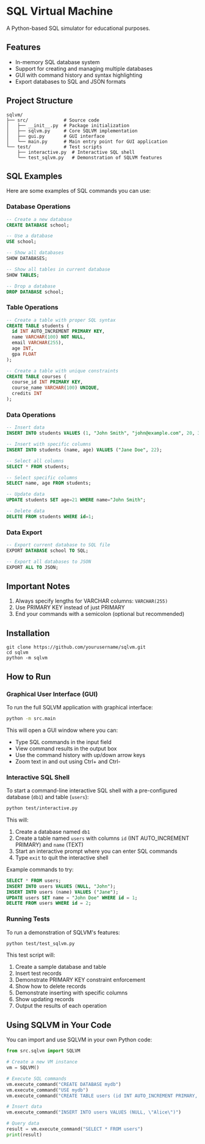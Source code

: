 # SQL Virtual Machine

A Python-based SQL simulator for educational purposes.

## Features

- In-memory SQL database system
- Support for creating and managing multiple databases
- GUI with command history and syntax highlighting
- Export databases to SQL and JSON formats

## Project Structure

```
sqlvm/
├── src/             # Source code
│   ├── __init__.py  # Package initialization
│   ├── sqlvm.py     # Core SQLVM implementation
│   ├── gui.py       # GUI interface
│   └── main.py      # Main entry point for GUI application
└── test/            # Test scripts
    ├── interactive.py  # Interactive SQL shell
    └── test_sqlvm.py   # Demonstration of SQLVM features
```

## SQL Examples

Here are some examples of SQL commands you can use:

### Database Operations

```sql
-- Create a new database
CREATE DATABASE school;

-- Use a database
USE school;

-- Show all databases
SHOW DATABASES;

-- Show all tables in current database
SHOW TABLES;

-- Drop a database
DROP DATABASE school;
```

### Table Operations

```sql
-- Create a table with proper SQL syntax
CREATE TABLE students (
  id INT AUTO_INCREMENT PRIMARY KEY,
  name VARCHAR(100) NOT NULL,
  email VARCHAR(255),
  age INT,
  gpa FLOAT
);

-- Create a table with unique constraints
CREATE TABLE courses (
  course_id INT PRIMARY KEY,
  course_name VARCHAR(100) UNIQUE,
  credits INT
);
```

### Data Operations

```sql
-- Insert data
INSERT INTO students VALUES (1, "John Smith", "john@example.com", 20, 3.5);

-- Insert with specific columns
INSERT INTO students (name, age) VALUES ("Jane Doe", 22);

-- Select all columns
SELECT * FROM students;

-- Select specific columns
SELECT name, age FROM students;

-- Update data
UPDATE students SET age=21 WHERE name="John Smith";

-- Delete data
DELETE FROM students WHERE id=1;
```

### Data Export

```sql
-- Export current database to SQL file
EXPORT DATABASE school TO SQL;

-- Export all databases to JSON
EXPORT ALL TO JSON;
```

## Important Notes

1. Always specify lengths for VARCHAR columns: `VARCHAR(255)`
2. Use PRIMARY KEY instead of just PRIMARY
3. End your commands with a semicolon (optional but recommended)

## Installation

```
git clone https://github.com/yourusername/sqlvm.git
cd sqlvm
python -m sqlvm
```

## How to Run

### Graphical User Interface (GUI)

To run the full SQLVM application with graphical interface:

```bash
python -m src.main
```

This will open a GUI window where you can:
- Type SQL commands in the input field
- View command results in the output box
- Use the command history with up/down arrow keys
- Zoom text in and out using Ctrl+ and Ctrl-

### Interactive SQL Shell

To start a command-line interactive SQL shell with a pre-configured database (`db1`) and table (`users`):

```bash
python test/interactive.py
```

This will:
1. Create a database named `db1`
2. Create a table named `users` with columns `id` (INT AUTO_INCREMENT PRIMARY) and `name` (TEXT)
3. Start an interactive prompt where you can enter SQL commands
4. Type `exit` to quit the interactive shell

Example commands to try:
```sql
SELECT * FROM users;
INSERT INTO users VALUES (NULL, "John");
INSERT INTO users (name) VALUES ("Jane");
UPDATE users SET name = "John Doe" WHERE id = 1;
DELETE FROM users WHERE id = 2;
```

### Running Tests

To run a demonstration of SQLVM's features:

```bash
python test/test_sqlvm.py
```

This test script will:
1. Create a sample database and table
2. Insert test records
3. Demonstrate PRIMARY KEY constraint enforcement
4. Show how to delete records
5. Demonstrate inserting with specific columns
6. Show updating records
7. Output the results of each operation

## Using SQLVM in Your Code

You can import and use SQLVM in your own Python code:

```python
from src.sqlvm import SQLVM

# Create a new VM instance
vm = SQLVM()

# Execute SQL commands
vm.execute_command("CREATE DATABASE mydb")
vm.execute_command("USE mydb")
vm.execute_command("CREATE TABLE users (id INT AUTO_INCREMENT PRIMARY, name VARCHAR)")

# Insert data
vm.execute_command("INSERT INTO users VALUES (NULL, \"Alice\")")

# Query data
result = vm.execute_command("SELECT * FROM users")
print(result)
```